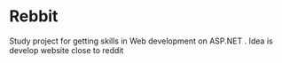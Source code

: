 # Rebbit
Study project for getting skills in Web development on ASP.NET . Idea is develop website close to reddit
